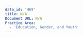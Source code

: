 ```yaml
---
data_id: '469'
title: N/A
Document URL: N/A
Practice Area:
  - 'Education, Gender, and Youth'
---
```


